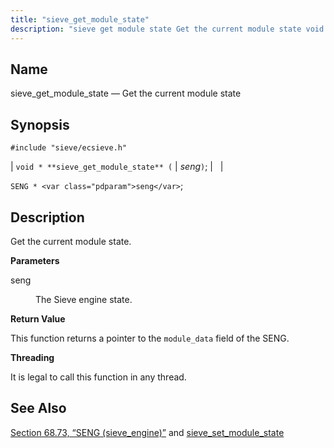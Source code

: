 ```yaml
---
title: "sieve_get_module_state"
description: "sieve get module state Get the current module state void sieve get module state seng SENG seng Get the current module state seng The Sieve engine state This function returns a pointer to the module data field of the SENG It is legal to call this function in any thread..."
---
```


<a name="apis.sieve_get_module_state"></a> 
## Name

sieve_get_module_state — Get the current module state

## Synopsis

`#include "sieve/ecsieve.h"`

| `void * **sieve_get_module_state** (` | <var class="pdparam">seng</var>`)`; |   |

`SENG * <var class="pdparam">seng</var>`;<a name="idp60159408"></a> 
## Description

Get the current module state.

**<a name="idp60160624"></a> Parameters**

<dl class="variablelist">

<dt>seng</dt>

<dd>

The Sieve engine state.

</dd>

</dl>

**<a name="idp60163360"></a> Return Value**

This function returns a pointer to the `module_data` field of the SENG.

**<a name="idp60164752"></a> Threading**

It is legal to call this function in any thread.

<a name="idp60165856"></a> 
## See Also

[Section 68.73, “SENG (sieve_engine)”](structs.seng "68.73. SENG (sieve_engine)") and [sieve_set_module_state](/momentum/3/3-api/apis-sieve-set-module-state)